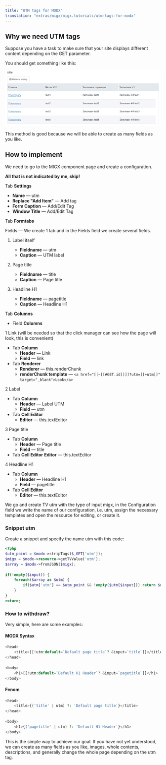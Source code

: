 ```yaml
---
title: "UTM tags for MODX"
translation: "extras/migx/migx.tutorials/utm-tags-for-modx"
---
```


## Why we need UTM tags

Suppose you have a task to make sure that your site displays different content depending on the GET parameter.

You should get something like this:

![](utm-tags-for-modx.png)

This method is good because we will be able to create as many fields as you like.

## How to implement

We need to go to the MIGX component page and create a configuration.

**All that is not indicated by me, skip!**

Tab **Settings**

- **Name** — utm
- **Replace "Add Item"** — Add tag
- **Form Caption** — Add/Edit Tag
- **Window Title** — Add/Edit Tag

Tab **Formtabs**

Fields — We create 1 tab and in the Fields field we create several fields.

1. Label itself
   - **Fieldname** — utm
   - **Caption** — UTM label

2. Page title
    - **Fieldname** — title
    - **Caption** — Page title

3. Headline H1
    - **Fieldname** — pagetitle
    - **Caption** — Headline H1

Tab **Columns**

- Field **Columns**

1 Link (will be needed so that the click manager can see how the page will look, this is convenient)

- Tab **Column**
    - **Header** — Link
    - **Field** — link
- Tab **Renderer**
    - **Renderer** — this.renderChunk
    - **renderChunk template** — `<a href="[[~[[#GET.id]]]]?utm=[[+utm]]" target="_blank">Look</a>`

2 Label

- Tab **Column**
    - **Header** — Label UTM
    - **Field** — utm
- Tab **Cell Editor**
    - **Editor** — this.textEditor

3 Page title

- Tab **Column**
    - **Header** — Page title
    - **Field** — title
- Tab **Cell Editor**
**Editor** — this.textEditor

4 Headline H1

- Tab **Column**
    - **Header** — Headline H1
  - **Field** — pagetitle
- Tab **Cell Editor**
    - **Editor** — this.textEditor

We go and create TV utm with the type of input migx, in the Configuration field we write the name of our configuration, i.e. utm, assign the necessary templates and open the resource for editing, or create it.

### Snippet utm

Create a snippet and specify the name utm with this code:

``` php
<?php
$utm_point = $modx->stripTags($_GET['utm']);
$migx = $modx->resource->getTVValue('utm');
$array = $modx->fromJSON($migx);

if(!empty($input)) {
    foreach($array as $utm) {
        if($utm['utm'] == $utm_point && !empty($utm[$input])) return $utm[$input];
    }
}
return;
```

### How to withdraw?

Very simple, here are some examples:

#### MODX Syntax

``` php
<head>
    <title>[[!utm:default=`Default page title`? &input=`title`]]</title>
</head>

<body>
    <h1>[[!utm:default=`Default H1 Header`? &input=`pagetitle`]]</h1>
</body>
```

#### Fenom

``` php
<head>
    <title>{('title' | utm) ?: 'Default page title'}</title>
</head>

<body>
    <h1>{('pagetitle' | utm) ?: 'Default H1 Header'}</h1>
</body>
```

This is the simple way to achieve our goal. If you have not yet understood, we can create as many fields as you like, images, whole contents, descriptions, and generally change the whole page depending on the utm tag.
